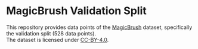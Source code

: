 # MagicBrush Validation Split  

This repository provides data points of the [MagicBrush](https://github.com/OSU-NLP-Group/MagicBrush) dataset, specifically the validation split (528 data points).  
The dataset is licensed under [CC-BY-4.0](https://creativecommons.org/licenses/by/4.0/).  
